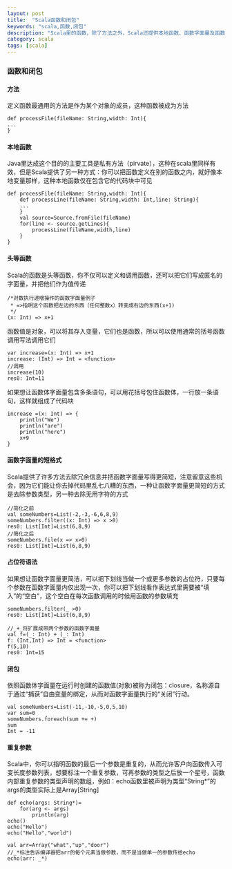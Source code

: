 ```yaml
---
layout: post
title:  "Scala函数和闭包"
keywords: "scala,函数,闭包"
description: "Scala里的函数，除了方法之外，Scala还提供本地函数、函数字面量及函数值，除了普通的函数调用之外，Scala还提供了部分应用函数和带有重复参数的函数"
category: scala
tags: [scala]
---
```

### 函数和闭包
#### 方法
定义函数最通用的方法是作为某个对象的成员，这种函数被成为方法

```
def processFile(fileName: String,width: Int){
...
}
```
#### 本地函数
Java里达成这个目的的主要工具是私有方法（pirvate），这种在scala里同样有效，但是Scala提供了另一种方式：你可以把函数定义在别的函数之内，就好像本地变量那样，这种本地函数仅在包含它的代码块中可见

```
def processFile(fileName: String,width: Int){
	def processLine(fileName: String,width: Int,line: String){
	...
	}
	val source=Source.fromFile(fileName)
	for(line <- source.getLines){
		processLine(fileName,width,line)
	}
}
```
#### 头等函数
Scala的函数是头等函数，你不仅可以定义和调用函数，还可以把它们写成匿名的字面量，并把他们作为值传递

```
/*对数执行递增操作的函数字面量例子
 * =>指明这个函数把左边的东西（任何整数x）转变成右边的东西(x+1)
 */
(x: Int) => x+1
```
函数值是对象，可以将其存入变量，它们也是函数，所以可以使用通常的括号函数调用写法调用它们

```
var increase=(x: Int) => x+1
increase: (Int) => Int = <function>
//调用
increase(10)
res0: Int=11
```
如果想让函数体字面量包含多条语句，可以用花括号包住函数体，一行放一条语句，这样就组成了代码块

```
increase =(x: Int) => {
	println("We")
	println("are")
	println("here")
	x+9
}
```
#### 函数字面量的短格式
Scala提供了许多方法去除冗余信息并把函数字面量写得更简短，注意留意这些机会，因为它们能让你去掉代码里乱七八糟的东西，一种让函数字面量更简短的方式是去除参数类型，另一种去除无用字符的方式

```
//简化之前
val someNumbers=List(-2,-3,-6,6,8,9)
someNumbers.filter((x: Int) => x >0)
res0: List[Int]=List(6,8,9)
//简化之后
someNumbers.file(x => x>0)
res0: List[Int]=List(6,8,9)
```
#### 占位符语法
如果想让函数字面量更简洁，可以把下划线当做一个或更多参数的占位符，只要每个参数在函数字面量内仅出现一次，你可以把下划线看作表达式里需要被“填入”的“空白”，这个空白在每次函数调用的时候用函数的参数填充

```
someNumbers.filter(_ >0)
res0: List[Int]=List(6,8,9)

//_+_将扩展成带两个参数的函数字面量
val f=(_: Int) + (_: Int)
f: (Int,Int) => Int = <function>
f(5,10)
res0: Int=15
```
#### 闭包
依照函数体字面量在运行时创建的函数值(对象)被称为闭包：closure，名称源自于通过“捕获”自由变量的绑定，从而对函数字面量执行的“关闭”行动。

```
val someNumbers=List(-11,-10,-5,0,5,10)
var sum=0
someNumbers.foreach(sum += +)
sum
Int = -11
```
#### 重复参数
Scala中，你可以指明函数的最后一个参数是重复的，从而允许客户向函数传入可变长度参数列表，想要标注一个重复参数，可再参数的类型之后放一个星号，函数内部重复参数的类型声明的数组，例如：echo函数里被声明为类型“String*”的args的类型实际上是Array[String]

```
def echo(args: String*)=
	for(arg <- args) 
		println(arg)
echo()
echo("Hello")
echo("Hello","world")

val arr=Array("what","up","door")
//_*标注告诉编译器把arr的每个元素当做参数，而不是当做单一的参数传给echo
echo(arr: _*)
```
